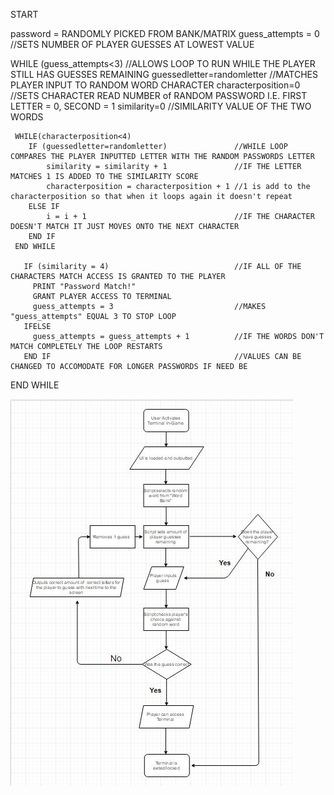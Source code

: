 START

password = RANDOMLY PICKED FROM BANK/MATRIX
guess_attempts = 0                                    //SETS NUMBER OF PLAYER GUESSES AT LOWEST VALUE

WHILE (guess_attempts<3)                              //ALLOWS LOOP TO RUN WHILE THE PLAYER STILL HAS GUESSES REMAINING
    guessedletter=randomletter                        //MATCHES PLAYER INPUT TO RANDOM WORD CHARACTER
    characterposition=0                            //SETS CHARACTER READ NUMBER of RANDOM PASSWORD I.E. FIRST LETTER = 0, SECOND = 1
    similarity=0                                      //SIMILARITY VALUE OF THE TWO WORDS
    
     WHILE(characterposition<4)
        IF (guessedletter=randomletter)               //WHILE LOOP COMPARES THE PLAYER INPUTTED LETTER WITH THE RANDOM PASSWORDS LETTER
            similarity = similarity + 1               //IF THE LETTER MATCHES 1 IS ADDED TO THE SIMILARITY SCORE
            characterposition = characterposition + 1 //1 is add to the characterposition so that when it loops again it doesn't repeat
        ELSE IF                                          
            i = i + 1                                 //IF THE CHARACTER DOESN'T MATCH IT JUST MOVES ONTO THE NEXT CHARACTER
        END IF
     END WHILE

       IF (similarity = 4)                            //IF ALL OF THE CHARACTERS MATCH ACCESS IS GRANTED TO THE PLAYER 
         PRINT "Password Match!"
         GRANT PLAYER ACCESS TO TERMINAL
         guess_attempts = 3                           //MAKES "guess_attempts" EQUAL 3 TO STOP LOOP
       IFELSE
         guess_attempts = guess_attempts + 1          //IF THE WORDS DON'T MATCH COMPLETELY THE LOOP RESTARTS
       END IF                                         //VALUES CAN BE CHANGED TO ACCOMODATE FOR LONGER PASSWORDS IF NEED BE

END WHILE


![Screenshot](Capture.JPG)
            
    
    
